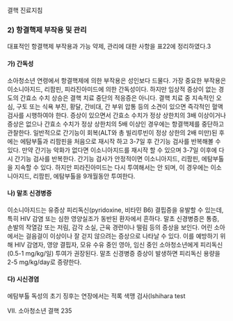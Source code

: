 결핵 진료지침

### 2) 항결핵제 부작용 및 관리
대표적인 항결핵제 부작용과 가능 약제, 관리에 대한 사항을 표22에 정리하였다.3

#### 가) 간독성
소아청소년 연령에서 항결핵제에 의한 부작용은 성인보다 드물다. 가장 중요한 부작용은 이소니아지드, 리팜핀, 피라진아미드에 의한 간독성이다. 하지만 임상적 증상이 없는 경도의 간효소 수치 상승은 결핵 치료 중단의 적응증은 아니다. 결핵 치료 중 지속적인 오심, 구토 또는 식욕 부진, 황달, 간비대, 간 부위 압통 등의 소견이 있으면 즉각적인 혈액검사를 시행하여야 한다. 증상이 있으면서 간효소 수치가 정상 상한치의 3배 이상이거나 증상은 없으나 간효소 수치가 정상 상한치의 5배 이상인 경우에는 항결핵제를 중단하고 관찰한다. 일반적으로 간기능이 회복(ALT와 총 빌리루빈이 정상 상한의 2배 미만)된 후에는 에탐부톨과 리팜핀을 처음으로 재시작 하고 3-7일 후 간기능 검사를 반복해볼 수 있다. 만약 간기능 악화가 없다면 이소니아지드를 재시작 할 수 있으며 3-7일 이후에 다시 간기능 검사를 반복한다. 간기능 검사가 안정적이면 이소니아지드, 리팜핀, 에탐부톨을 지속할 수 있다. 하지만 피라진아미드는 다시 투여해서는 안 되며, 이 경우에는 이소니아지드, 리팜핀, 에탐부톨을 9개월동안 투여한다.

#### 나) 말초 신경병증
이소니아지드는 유증상 피리독신(pyridoxine, 비타민 B6) 결핍증을 유발할 수 있는데, 특히 HIV 감염 또는 심한 영양실조가 동반된 환자에서 흔하다. 말초 신경병증은 통증, 손발의 작열감 또는 저림, 감각 소실, 근육 경련이나 떨림 등의 증상을 보인다. 어린 소아에서는 걸음걸이 이상이나 잘 걷지 않으려는 증상으로 나타날 수 있다. 이를 예방하기 위해 HIV 감염자, 영양 결핍자, 모유 수유 중인 영아, 임신 중인 소아청소년에게 피리독신(0.5-1 mg/kg/일) 투여가 권장된다. 말초 신경병증 증상이 발생하면 피리독신 용량을 2-5 mg/kg/day로 증량한다.

#### 다) 시신경염
에탐부톨 독성의 초기 징후는 연장에서는 적록 색맹 검사(Ishihara test

VII. 소아청소년 결핵 <PAGE>235